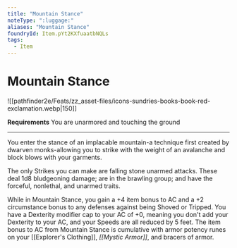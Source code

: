 ```yaml
---
title: "Mountain Stance"
noteType: ":luggage:"
aliases: "Mountain Stance"
foundryId: Item.pYt2KXfuaatbNQLs
tags:
  - Item
---
```


# Mountain Stance
![[pathfinder2e/Feats/zz_asset-files/icons-sundries-books-book-red-exclamation.webp|150]]

**Requirements** You are unarmored and touching the ground

* * *

You enter the stance of an implacable mountain-a technique first created by dwarven monks-allowing you to strike with the weight of an avalanche and block blows with your garments.

The only Strikes you can make are falling stone unarmed attacks. These deal 1d8 bludgeoning damage; are in the brawling group; and have the forceful, nonlethal, and unarmed traits.

While in Mountain Stance, you gain a +4 item bonus to AC and a +2 circumstance bonus to any defenses against being Shoved or Tripped. You have a Dexterity modifier cap to your AC of +0, meaning you don't add your Dexterity to your AC, and your Speeds are all reduced by 5 feet. The item bonus to AC from Mountain Stance is cumulative with armor potency runes on your [[Explorer's Clothing]], _[[Mystic Armor]]_, and bracers of armor.
